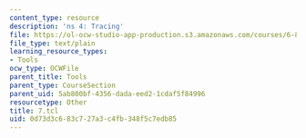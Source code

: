 ```yaml
---
content_type: resource
description: 'ns 4: Tracing'
file: https://ol-ocw-studio-app-production.s3.amazonaws.com/courses/6-829-computer-networks-fall-2002/0d73d3c683c727a3c4fb348f5c7edb85_7.tcl
file_type: text/plain
learning_resource_types:
- Tools
ocw_type: OCWFile
parent_title: Tools
parent_type: CourseSection
parent_uid: 5ab800bf-4356-dada-eed2-1cdaf5f84996
resourcetype: Other
title: 7.tcl
uid: 0d73d3c6-83c7-27a3-c4fb-348f5c7edb85
---
```

